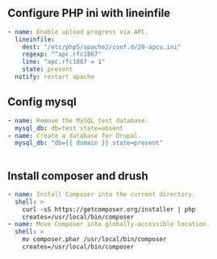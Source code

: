 ## Configure PHP ini with lineinfile

```yml
- name: Enable upload progress via APC.
  lineinfile:
    dest: "/etc/php5/apache2/conf.d/20-apcu.ini"
    regexp: "^apc.rfc1867"
    line: "apc.rfc1867 = 1"
    state: present
  notify: restart apache
```

## Config mysql

```yml
- name: Remove the MySQL test database.
  mysql_db: db=test state=absent
- name: Create a database for Drupal.
  mysql_db: "db={{ domain }} state=present"
  
```

## Install composer and drush

```yml
- name: Install Composer into the current directory.
  shell: >
    curl -sS https://getcomposer.org/installer | php
    creates=/usr/local/bin/composer
- name: Move Composer into globally-accessible location.
  shell: >
    mv composer.phar /usr/local/bin/composer
    creates=/usr/local/bin/composer

```
